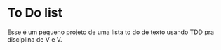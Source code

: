 # To Do list

Esse é um pequeno projeto de uma lista to do de texto usando TDD pra disciplina de V e V.

